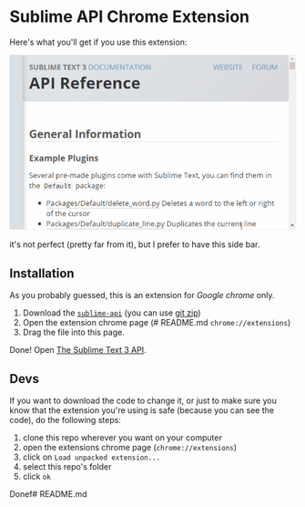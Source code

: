 # Sublime API Chrome Extension

Here's what you'll get if you use this extension:

![demo](demo.gif)

it's not perfect (pretty far from it), but I prefer to have this side bar.

## Installation

As you probably guessed, this is an extension for *Google chrome* only. 

1. Download the [`sublime-api`](http://github.com/math2001/sublime-api-chrome-ext/sublime-api.crx) (you can use [git zip](http://kinolien.github.io/gitzip/))
2. Open the extension chrome page (# README.md
`chrome://extensions`)
3. Drag the file into this page.

Done! Open [The Sublime Text 3 API](http://www.sublimetext.com/docs/3/api_reference.html).

## Devs

If you want to download the code to change it, or just to make sure you know that the extension you're using is safe (because you can see the code), do the following steps:

1. clone this repo wherever you want on your computer
2. open the extensions chrome page (`chrome://extensions`)
3. click on `Load unpacked extension...`
4. select this repo's folder
5. click `ok`

Donef# README.md
